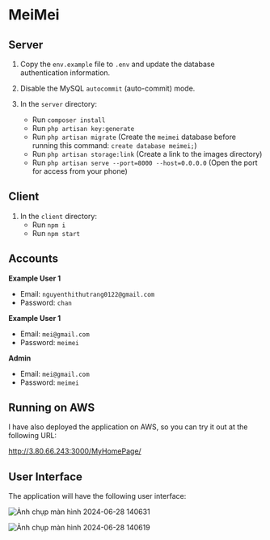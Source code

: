 # MeiMei

## Server

1. Copy the `env.example` file to `.env` and update the database authentication information.

2. Disable the MySQL `autocommit` (auto-commit) mode.

3. In the `server` directory:
   - Run `composer install`
   - Run `php artisan key:generate`
   - Run `php artisan migrate` (Create the `meimei` database before running this command: `create database meimei;`)
   - Run `php artisan storage:link` (Create a link to the images directory)
   - Run `php artisan serve --port=8000 --host=0.0.0.0` (Open the port for access from your phone)

## Client

1. In the `client` directory:
   - Run `npm i`
   - Run `npm start`

## Accounts

**Example User 1**
- Email: `nguyenthithutrang0122@gmail.com`
- Password: `chan`

**Example User 1**
- Email: `mei@gmail.com`
- Password: `meimei`

**Admin**
- Email: `mei@gmail.com`
- Password: `meimei`

## Running on AWS

I have also deployed the application on AWS, so you can try it out at the following URL:

http://3.80.66.243:3000/MyHomePage/

## User Interface

The application will have the following user interface:

![Ảnh chụp màn hình 2024-06-28 140631](https://github.com/ThuTrang912/MeiMei/assets/129019073/bdf5b8f1-1441-4acd-b140-d50df0762de9)

![Ảnh chụp màn hình 2024-06-28 140619](https://github.com/ThuTrang912/MeiMei/assets/129019073/9ac9863e-6959-4e6b-8cb1-73375855f521)


